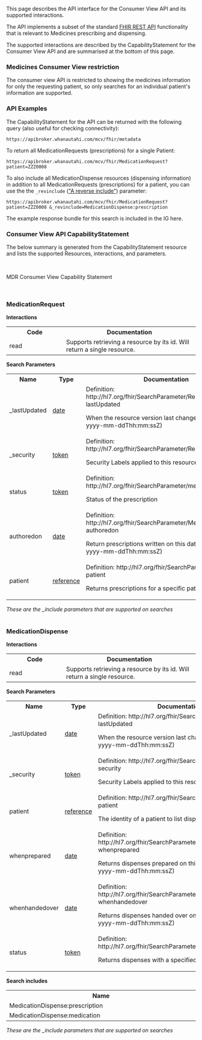 This page describes the API interface for the Consumer View API and its supported interactions. 

The API implements a subset of the standard [FHIR REST API](http://hl7.org/fhir/R4/http.html) functionality that is relevant to Medicines prescribing and dispensing. 

The supported interactions are described by the CapabilityStatement for the Consumer View API and are summarised at the bottom of this page. 

### Medicines Consumer View restriction

The consumer view API is restricted to showing the medicines information for only the requesting patient, so only searches for an individual patient's information are supported.  

### API Examples

The CapabilityStatement for the API can be returned with the following query (also useful for checking connectivity):

```
https://apibroker.whanautahi.com/mcv/fhir/metadata
```

To return all MedicationRequests (prescriptions) for a single Patient:

```
https://apibroker.whanautahi.com/mcv/fhir/MedicationRequest?patient=ZZZ0008
```

To also include all MedicationDispense resources (dispensing information) in addition to all MedicationRequests (prescriptions) for a patient, you can use the the `_revinclude` (["A reverse include"](https://hl7.org/fhir/search.html#_revinclude)) parameter:

```
https://apibroker.whanautahi.com/mcv/fhir/MedicationRequest?patient=ZZZ0008 &_revinclude=MedicationDispense:prescription
```

The example response bundle for this search is included in the IG here. 


### Consumer View API CapabilityStatement

The below summary is generated from the CapabilityStatement resource and lists the supported Resources, interactions, and parameters. 

<div xmlns='http://www.w3.org/1999/xhtml'>
<br/><div><p>MDR Consumer View Capability Statement</p>
</div><br/>
<a name="MedicationRequest"> </a>
<h3>MedicationRequest</h3>
<strong>Interactions</strong>
<table class='table table-bordered table-condensed'>
<tr><th width='30%'>Code</th><th width='70%'>Documentation</th></tr>
<tr>
<td>read</td>
<td>Supports retrieving a resource by its id. Will return a single resource.</td>
</tr>
</table>
<strong>Search Parameters</strong>
<table class='table table-bordered table-condensed'>
<tr><th width='15%'>Name</th><th>Type</th><th width='70%'>Documentation</th></tr>
<tr>
<td>_lastUpdated</td>
<td><a target='_blank' href="http://hl7.org/fhir/search.html#date">date</a></td>
<td><div>Definition: http://hl7.org/fhir/SearchParameter/Resource-lastUpdated</div><p>When the resource version last changed (use format yyyy-mm-ddThh:mm:ssZ)</p>
</td>
</tr>
<tr>
<td>_security</td>
<td><a target='_blank' href="http://hl7.org/fhir/search.html#token">token</a></td>
<td><div>Definition: http://hl7.org/fhir/SearchParameter/Resource-security</div><p>Security Labels applied to this resource</p>
</td>
</tr>
<tr>
<td>status</td>
<td><a target='_blank' href="http://hl7.org/fhir/search.html#token">token</a></td>
<td><div>Definition: http://hl7.org/fhir/SearchParameter/medications-status</div><p>Status of the prescription</p>
</td>
</tr>
<tr>
<td>authoredon</td>
<td><a target='_blank' href="http://hl7.org/fhir/search.html#date">date</a></td>
<td><div>Definition: http://hl7.org/fhir/SearchParameter/MedicationRequest-authoredon</div><p>Return prescriptions written on this date (use format yyyy-mm-ddThh:mm:ssZ)</p>
</td>
</tr>
<tr>
<td>patient</td>
<td><a target='_blank' href="http://hl7.org/fhir/search.html#reference">reference</a></td>
<td><div>Definition: http://hl7.org/fhir/SearchParameter/clinical-patient</div><p>Returns prescriptions for a specific patient (NHI)</p>
</td>
</tr>
</table>
<em>These are the _include parameters that are supported on searches</em>
<br/><br/>
<a name="MedicationDispense"> </a>
<h3>MedicationDispense</h3>
<strong>Interactions</strong>
<table class='table table-bordered table-condensed'>
<tr><th width='30%'>Code</th><th width='70%'>Documentation</th></tr>
<tr>
<td>read</td>
<td>Supports retrieving a resource by its id. Will return a single resource.</td>
</tr>
</table>
<strong>Search Parameters</strong>
<table class='table table-bordered table-condensed'>
<tr><th width='15%'>Name</th><th>Type</th><th width='70%'>Documentation</th></tr>
<tr>
<td>_lastUpdated</td>
<td><a target='_blank' href="http://hl7.org/fhir/search.html#date">date</a></td>
<td><div>Definition: http://hl7.org/fhir/SearchParameter/Resource-lastUpdated</div><p>When the resource version last changed (use format yyyy-mm-ddThh:mm:ssZ)</p>
</td>
</tr>
<tr>
<td>_security</td>
<td><a target='_blank' href="http://hl7.org/fhir/search.html#token">token</a></td>
<td><div>Definition: http://hl7.org/fhir/SearchParameter/Resource-security</div><p>Security Labels applied to this resource</p>
</td>
</tr>
<tr>
<td>patient</td>
<td><a target='_blank' href="http://hl7.org/fhir/search.html#reference">reference</a></td>
<td><div>Definition: http://hl7.org/fhir/SearchParameter/clinical-patient</div><p>The identity of a patient to list dispenses  for (NHI)</p>
</td>
</tr>
<tr>
<td>whenprepared</td>
<td><a target='_blank' href="http://hl7.org/fhir/search.html#date">date</a></td>
<td><div>Definition: http://hl7.org/fhir/SearchParameter/MedicationDispense-whenprepared</div><p>Returns dispenses prepared on this date (use format yyyy-mm-ddThh:mm:ssZ)</p>
</td>
</tr>
<tr>
<td>whenhandedover</td>
<td><a target='_blank' href="http://hl7.org/fhir/search.html#date">date</a></td>
<td><div>Definition: http://hl7.org/fhir/SearchParameter/MedicationDispense-whenhandedover</div><p>Returns dispenses handed over on this date (use format yyyy-mm-ddThh:mm:ssZ)</p>
</td>
</tr>
<tr>
<td>status</td>
<td><a target='_blank' href="http://hl7.org/fhir/search.html#token">token</a></td>
<td><div>Definition: http://hl7.org/fhir/SearchParameter/medications-status</div><p>Returns dispenses with a specified dispense status</p>
</td>
</tr>
</table>
<strong>Search includes</strong>
<table class='table table-bordered table-condensed'>
<tr><th width='15%'>Name</th></tr>
<tr>
<td>MedicationDispense:prescription</td>
</tr>
<tr>
<td>MedicationDispense:medication</td>
</tr>
</table>
<em>These are the _include parameters that are supported on searches</em>
